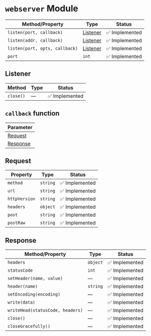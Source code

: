 # `webserver` Module

| Method/Property | Type | Status |
| --------------- | ---- | ------ |
| `listen(port, callback)` | [Listener](#listener) | :white_check_mark: Implemented |
| `listen(addr, callback)` | [Listener](#listener) | :white_check_mark: Implemented |
| `listen(port, opts, callback)` | [Listener](#listener) | :white_check_mark: Implemented |
| `port` | `int` | :white_check_mark: Implemented |

## Listener

| Method | Type | Status |
| ------ | ---- | ------ |
| `close()` | — | :white_check_mark: Implemented |

## `callback` function

| Parameter |
| ------ |
| [Request](#request) |
| [Response](#response) |

## Request

| Property | Type | Status |
| -------- | ---- | ------ |
| `method` | `string` | :white_check_mark: Implemented |
| `url` | `string` | :white_check_mark: Implemented |
| `httpVersion` | `string` | :white_check_mark: Implemented |
| `headers` | `object` | :white_check_mark: Implemented |
| `post` | `string` | :white_check_mark: Implemented |
| `postRaw` | `string` | :white_check_mark: Implemented |

## Response

| Method/Property | Type | Status |
| --------------- | ---- | ------ |
| `headers` | `object` | :white_check_mark: Implemented |
| `statusCode` | `int` | :white_check_mark: Implemented |
| `setHeader(name, value)` | — | :white_check_mark: Implemented |
| `header(name)` | `string` | :white_check_mark: Implemented |
| `setEncoding(encoding)` | — | :white_check_mark: Implemented |
| `write(data)` | — | :white_check_mark: Implemented |
| `writeHead(statusCode, headers)` | — | :white_check_mark: Implemented |
| `close()` | — | :white_check_mark: Implemented |
| `closeGracefully()` | — | :white_check_mark: Implemented |
